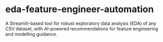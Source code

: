 # eda-feature-engineer-automation
A Streamlit-based tool for robust exploratory data analysis (EDA) of any CSV dataset, with AI-powered recommendations for feature engineering and modelling guidance.
